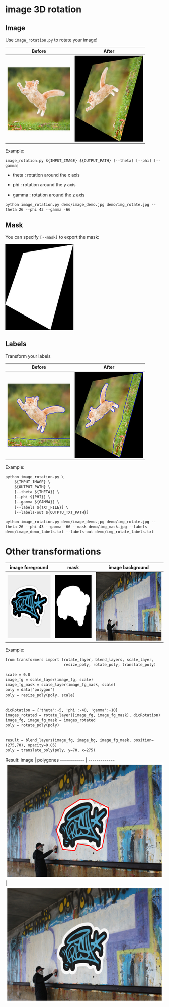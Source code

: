 # image 3D rotation

## Image

Use ```image_rotation.py``` to rotate your image!

Before | After
------------ | -------------
<img src="https://github.com/DanielHry/imageTransform/blob/main/demo/image_demo.jpg?raw=true" width="200" height="200"> | <img src="https://github.com/DanielHry/imageTransform/blob/main/demo/img_rotate.jpg?raw=true" width="217" height="272">


Example:

```
image_rotation.py ${IMPUT_IMAGE} ${OUTPUT_PATH} [--theta] [--phi] [--gamma]
```

- theta : rotation around the x axis

- phi   : rotation around the y axis

- gamma : rotation around the z axis

```
python image_rotation.py demo/image_demo.jpg demo/img_rotate.jpg --theta 26 --phi 43 --gamma -66
```

## Mask

You can specify ```[--mask]``` to export the mask:

<img src="https://github.com/DanielHry/imageTransform/blob/main/demo/img_mask.jpg?raw=true" width="217" height="272">

## Labels

Transform your labels

Before | After
------------ | -------------
<img src="https://github.com/DanielHry/imageTransform/blob/main/demo/image_demo_labels.jpg?raw=true" width="200" height="200"> | <img src="https://github.com/DanielHry/imageTransform/blob/main/demo/img_rotate_labels.jpg?raw=true" width="217" height="272">


Example:

```
python image_rotation.py \
    ${IMPUT_IMAGE} \
    ${OUTPUT_PATH} \
    [--theta ${THETA}] \
    [--phi ${PHI}] \
    [--gamma ${GAMMA}] \
    [--labels ${TXT_FILE}] \
    [--labels-out ${OUTPTU_TXT_PATH}]
```

```
python image_rotation.py demo/image_demo.jpg demo/img_rotate.jpg --theta 26 --phi 43 --gamma -66 --mask demo/img_mask.jpg --labels demo/image_demo_labels.txt --labels-out demo/img_rotate_labels.txt
```

# Other transformations

image foreground | mask | image background
------------ | ------------- | -------------
<img src="https://github.com/DanielHry/imageTransform/blob/main/demo/graff.png?raw=true" width="200" height="200"> | <img src="https://github.com/DanielHry/imageTransform/blob/main/demo/graff_mask.jpg?raw=true" width="200" height="200"> | <img src="https://github.com/DanielHry/imageTransform/blob/main/demo/graffeur.jpg?raw=true" width="341" height="218">


Example:
```
from transformers import (rotate_layer, blend_layers, scale_layer, 
                          resize_poly, rotate_poly, translate_poly)
                          
scale = 0.8
image_fg = scale_layer(image_fg, scale)
image_fg_mask = scale_layer(image_fg_mask, scale)
poly = data["polygon"]
poly = resize_poly(poly, scale)


dicRotation = {'theta':-5, 'phi':-40, 'gamma':-10}
images_rotated = rotate_layer([image_fg, image_fg_mask], dicRotation)
image_fg, image_fg_mask = images_rotated
poly = rotate_poly(poly)


result = blend_layers(image_fg, image_bg, image_fg_mask, position=(275,70), opacity=0.85)
poly = translate_poly(poly, y=70, x=275)
```

Result:
image | polygones
------------ | -------------
<img src="https://github.com/DanielHry/imageTransform/blob/main/demo/image_blend.png?raw=true" width="572" height="372"> | <img src="https://github.com/DanielHry/imageTransform/blob/main/demo/image_blend01.png?raw=true" width="572" height="372">
